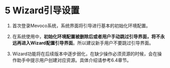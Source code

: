 # 5 Wizard引导设置

1. 首次登录Mevoco系统，系统界面将引导进行基本的初始化环境配置。

2. 在系统使用中，**初始化环境配置被删除后或者用户手动跳过引导界面，将不永远再进入Wizard配置引导界面**。所以建议新手用户不要跳过引导界面。

3. Wizard功能将在后续版本中逐步弱化，在缺少操作必须资源的时候，会在操作助手中提示用户创建对应资源。具体介绍请参考6.4章节。